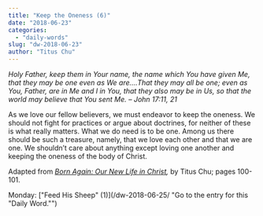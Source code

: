 ```yaml
---
title: "Keep the Oneness (6)"
date: "2018-06-23"
categories: 
  - "daily-words"
slug: "dw-2018-06-23"
author: "Titus Chu"
---
```


_Holy Father, keep them in Your name, the name which You have given Me, that they may be one even as We are....That they may all be one; even as You, Father, are in Me and I in You, that they also may be in Us, so that the world may believe that You sent Me._ _– John 17:11, 21_

As we love our fellow believers, we must endeavor to keep the oneness. We should not fight for practices or argue about doctrines, for neither of these is what really matters. What we do need is to be one. Among us there should be such a treasure, namely, that we love each other and that we are one. We shouldn’t care about anything except loving one another and keeping the oneness of the body of Christ.

Adapted from _[Born Again: Our New Life in Christ](/book-born-again/ "Go to the listing for this book."),_ by Titus Chu; pages 100-101.

Monday: ["Feed His Sheep" (1)](/dw-2018-06-25/ "Go to the entry for this "Daily Word."")
